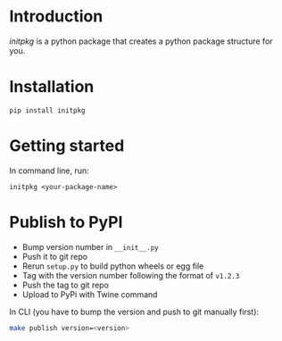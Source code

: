 # Introduction

*initpkg* is a python package that creates a python package structure for you.

# Installation

```
pip install initpkg
```

# Getting started

In command line, run:
```
initpkg <your-package-name>
```

# Publish to PyPI
 - Bump version number in `__init__.py`
 - Push it to git repo
 - Rerun `setup.py` to build python wheels or egg file
 - Tag with the version number following the format of `v1.2.3`
 - Push the tag to git repo
 - Upload to PyPi with Twine command

In CLI (you have to bump the version and push to git manually first):

```bash
make publish version=<version>
```

